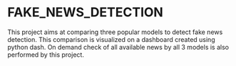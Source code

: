 # FAKE_NEWS_DETECTION
This project aims at comparing three popular models to detect fake news detection. This comparison is visualized on a dashboard created using python dash. On demand check of all available news by all 3 models is also performed by this project.

